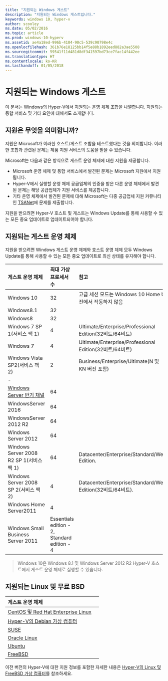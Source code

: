 ```yaml
---
title: "지원되는 Windows 게스트"
description: "지원되는 Windows 게스트입니다."
keywords: windows 10, hyper-v
author: scooley
ms.date: 05/02/2016
ms.topic: article
ms.prod: windows-10-hyperv
ms.assetid: ae4a18ed-996b-4104-90c5-539c90798e4c
ms.openlocfilehash: 361b76e18125bb14f5e88b1892eed882a3ae5508
ms.sourcegitcommit: 59541f11d481d8df341597bd73ce7fac14f442ee
ms.translationtype: HT
ms.contentlocale: ko-KR
ms.lasthandoff: 01/05/2018
---
```

# <a name="supported-windows-guests"></a>지원되는 Windows 게스트 

이 문서는 Windows의 Hyper-V에서 지원되는 운영 체제 조합을 나열합니다.  지원되는 통합 서비스 및 기타 요인에 대해서도 소개합니다.

## <a name="what-does-support-mean"></a>지원은 무엇을 의미합니까? 
지원은 Microsoft가 이러한 호스트/게스트 조합을 테스트했다는 것을 의미합니다.  이러한 조합과 관련된 문제는 제품 지원 서비스의 도움을 받을 수 있습니다.
 
Microsoft는 다음과 같은 방식으로 게스트 운영 체제에 대한 지원을 제공합니다.
* Microsoft 운영 체제 및 통합 서비스에서 발견된 문제는 Microsoft 지원에서 지원됩니다.
* Hyper-V에서 실행할 운영 체제 공급업체의 인증을 받은 다른 운영 체제에서 발견된 문제는 해당 공급업체가 지원 서비스를 제공합니다.
* 기타 운영 체제에서 발견된 문제에 대해 Microsoft는 다중 공급업체 지원 커뮤니티인 [TSANet](http://www.tsanet.org/)에 문제를 제출합니다.

지원을 받으려면 Hyper-V 호스트 및 게스트는 Windows Update를 통해 사용할 수 있는 모든 중요 업데이트로 업데이트되어야 합니다.

## <a name="supported-guest-operating-systems"></a>지원되는 게스트 운영 체제

지원을 받으려면 Windows 게스트 운영 체제와 호스트 운영 체제 모두 Windows Update를 통해 사용할 수 있는 모든 중요 업데이트로 최신 상태를 유지해야 합니다.

| 게스트 운영 체제 |  최대 가상 프로세서 수 | 참고 | 
|:-----|:-----|:-----|
| Windows 10 | 32 |고급 세션 모드는 Windows 10 Home 버전에서 작동하지 않음 |
| Windows8.1 | 32 | |
| Windows8 | 32 |  |
| Windows 7 SP 1(서비스 팩 1) | 4 | Ultimate/Enterprise/Professional Edition(32비트/64비트) |
| Windows 7 | 4 | Ultimate/Enterprise/Professional Edition(32비트/64비트) |
| Windows Vista SP2(서비스 팩 2) | 2 | Business/Enterprise/Ultimate(N 및 KN 버전 포함) | 
| - | | |
| [Windows Server 반기 채널](https://docs.microsoft.com/en-us/windows-server/get-started/semi-annual-channel-overview) | 64 | |
| WindowsServer 2016 | 64 | |
| WindowsServer 2012 R2 | 64 | |
| Windows Server 2012 | 64 | |
| Windows Server 2008 R2 SP 1(서비스 팩 1) | 64 | Datacenter/Enterprise/Standard/Web Edition. |
| Windows Server 2008 SP 2(서비스 팩 2) | 4 | Datacenter/Enterprise/Standard/Web Edition(32비트/64비트). |
| Windows Home Server2011 | 4 | |
| Windows Small Business Server 2011 | Essentials edition - 2, Standard edition - 4 | |
  
 > Windows 10은 Windows 8.1 및 Windows Server 2012 R2 Hyper-V 호스트에서 게스트 운영 체제로 실행할 수 있습니다.

## <a name="supported-linux-and-free-bsd"></a>지원되는 Linux 및 무료 BSD

| 게스트 운영 체제 |  |
|:-----|:------|
| [CentOS 및 Red Hat Enterprise Linux ](https://technet.microsoft.com/library/dn531026.aspx) | |
| [Hyper-V의 Debian 가상 컴퓨터](https://technet.microsoft.com/library/dn614985.aspx) | |
| [SUSE](https://technet.microsoft.com/en-us/library/dn531027.aspx) | |
| [Oracle Linux](https://technet.microsoft.com/en-us/library/dn609828.aspx)  | |
| [Ubuntu](https://technet.microsoft.com/en-us/library/dn531029.aspx) | |
| [FreeBSD](https://technet.microsoft.com/library/dn848318.aspx) | |

이전 버전의 Hyper-V에 대한 지원 정보를 포함한 자세한 내용은 [Hyper-V의 Linux 및 FreeBSD 가상 컴퓨터](https://technet.microsoft.com/library/dn531030.aspx)를 참조하세요.
